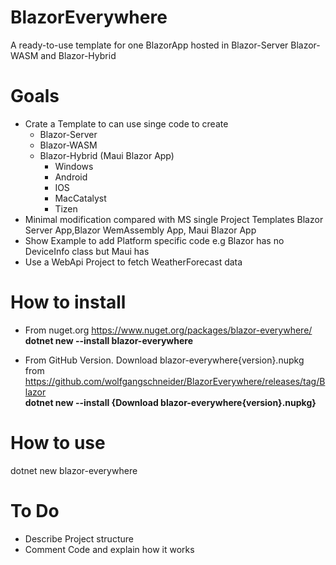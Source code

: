 # BlazorEverywhere
 A ready-to-use template for one BlazorApp hosted in Blazor-Server Blazor-WASM and Blazor-Hybrid
# Goals
* Crate a Template to can use singe code to create 
   * Blazor-Server
   * Blazor-WASM
   * Blazor-Hybrid (Maui Blazor App)
      * Windows
      * Android
      * IOS
      * MacCatalyst
      * Tizen
* Minimal modification compared with MS single Project Templates Blazor Server App,Blazor WemAssembly App, Maui Blazor App
* Show Example to add Platform specific code e.g Blazor has no  DeviceInfo class but Maui has
* Use a WebApi Project to fetch WeatherForecast data

# How to install
* From nuget.org https://www.nuget.org/packages/blazor-everywhere/  
  **dotnet new --install blazor-everywhere**

* From GitHub Version. Download blazor-everywhere{version}.nupkg from https://github.com/wolfgangschneider/BlazorEverywhere/releases/tag/Blazor  
  **dotnet new --install {Download blazor-everywhere{version}.nupkg}**

# How to use
  
  dotnet new blazor-everywhere

# To Do
* Describe Project structure
* Comment Code and explain how it works

